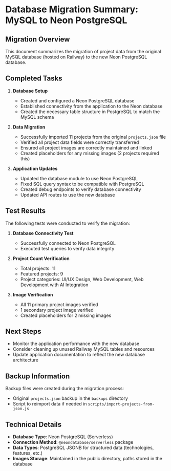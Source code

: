 # Database Migration Summary: MySQL to Neon PostgreSQL

## Migration Overview

This document summarizes the migration of project data from the original MySQL database (hosted on Railway) to the new Neon PostgreSQL database.

## Completed Tasks

1. **Database Setup**
   - Created and configured a Neon PostgreSQL database
   - Established connectivity from the application to the Neon database
   - Created the necessary table structure in PostgreSQL to match the MySQL schema

2. **Data Migration**
   - Successfully imported 11 projects from the original `projects.json` file
   - Verified all project data fields were correctly transferred
   - Ensured all project images are correctly maintained and linked
   - Created placeholders for any missing images (2 projects required this)

3. **Application Updates**
   - Updated the database module to use Neon PostgreSQL
   - Fixed SQL query syntax to be compatible with PostgreSQL
   - Created debug endpoints to verify database connectivity
   - Updated API routes to use the new database

## Test Results

The following tests were conducted to verify the migration:

1. **Database Connectivity Test**
   - Successfully connected to Neon PostgreSQL
   - Executed test queries to verify data integrity

2. **Project Count Verification**
   - Total projects: 11
   - Featured projects: 9
   - Project categories: UI/UX Design, Web Development, Web Development with AI Integration

3. **Image Verification**
   - All 11 primary project images verified
   - 1 secondary project image verified
   - Created placeholders for 2 missing images

## Next Steps

- Monitor the application performance with the new database
- Consider cleaning up unused Railway MySQL tables and resources
- Update application documentation to reflect the new database architecture

## Backup Information

Backup files were created during the migration process:
- Original `projects.json` backup in the `backups` directory
- Script to reimport data if needed in `scripts/import-projects-from-json.js`

## Technical Details

- **Database Type**: Neon PostgreSQL (Serverless)
- **Connection Method**: `@neondatabase/serverless` package
- **Data Types**: PostgreSQL JSONB for structured data (technologies, features, etc.)
- **Images Storage**: Maintained in the public directory, paths stored in the database 